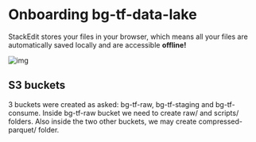 # Onboarding bg-tf-data-lake

StackEdit stores your files in your browser, which means all your files are automatically saved locally and are accessible **offline!**

![img](https://handbook.edrans.com/assets/img/DiagramasArquitecturaServerlessDataLake_II.82d78f8f.jpg)

## S3 buckets

3 buckets were created as asked: bg-tf-raw, bg-tf-staging and bg-tf-consume. Inside bg-tf-raw bucket we need to create raw/ and scripts/ folders. Also inside the two other buckets, we may create compressed-parquet/ folder.
